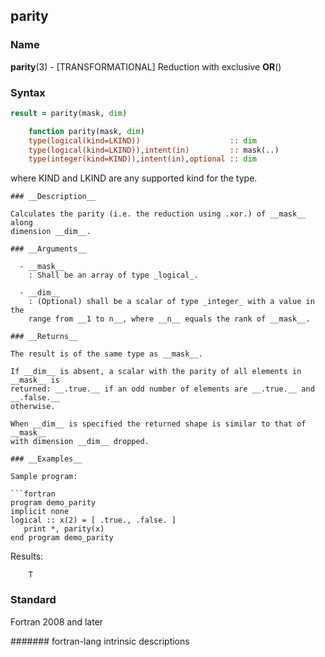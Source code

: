 ## parity
### __Name__

__parity__(3) - \[TRANSFORMATIONAL\] Reduction with exclusive __OR__()


### __Syntax__
```fortran
result = parity(mask, dim)

    function parity(mask, dim)
    type(logical(kind=LKIND))                    :: dim
    type(logical(kind=LKIND)),intent(in)         :: mask(..)
    type(integer(kind=KIND)),intent(in),optional :: dim
```
where KIND and LKIND are any supported kind for the type.
```
### __Description__

Calculates the parity (i.e. the reduction using .xor.) of __mask__ along
dimension __dim__.

### __Arguments__

  - __mask__
    : Shall be an array of type _logical_.

  - __dim__
    : (Optional) shall be a scalar of type _integer_ with a value in the
    range from __1 to n__, where __n__ equals the rank of __mask__.

### __Returns__

The result is of the same type as __mask__.

If __dim__ is absent, a scalar with the parity of all elements in __mask__ is
returned: __.true.__ if an odd number of elements are __.true.__ and __.false.__
otherwise.

When __dim__ is specified the returned shape is similar to that of __mask__
with dimension __dim__ dropped.

### __Examples__

Sample program:

```fortran
program demo_parity
implicit none
logical :: x(2) = [ .true., .false. ]
   print *, parity(x) 
end program demo_parity
```
  Results:
```text
    T
```
### __Standard__

Fortran 2008 and later

####### fortran-lang intrinsic descriptions
